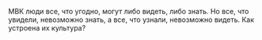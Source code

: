 МВК люди все, что угодно, могут либо видеть, либо знать. Но все, что увидели, невозможно знать, а все, что узнали, невозможно видеть. Как устроена их культура?

